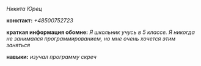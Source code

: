 
_Никита Юрец_

**конктакт:**
_+48500752723_

**краткая информация обомне:**
_Я школьник учусь в 5 классе. Я никогда не занимался программированием, но мне очень хочется этим заняться_

**навыки:** 
_изучал программу скреч_
